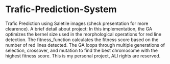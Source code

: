 # Trafic-Prediction-System
Trafic Prediction using Saletile images (check presentation for more clearence).
A brief detail about project:
In this implementation, the GA optimizes the kernel size used in the morphological operations for red line detection. The fitness_function calculates the fitness score based on the number of red lines detected. The GA loops through multiple generations of selection, crossover, and mutation to find the best chromosome with the highest fitness score.
This is my personal project, ALl rights are reserved.

